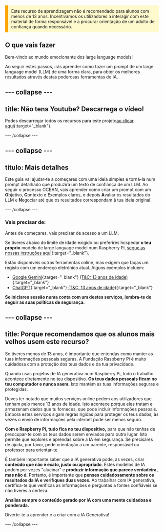 <p style='border-left: solid; border-width:10px; border-color: #FFA500; background-color: #FFFACD; padding: 10px;'>
Este recurso de aprendizagem não é recomendado para alunos com menos de 13 anos. Incentivamos os utilizadores a interagir com este material de forma responsável e a procurar orientação de um adulto de confiança quando necessário.
</p>

## O que vais fazer

Bem-vindo ao mundo emocionante dos large language models!

Ao seguir estes passos, irás aprender como fazer um prompt de um large language model (LLM) de uma forma clara, para obter os melhores resultados através destas poderosas ferramentas de IA.

## --- collapse ---

## title: Não tens Youtube? Descarrega o vídeo!

Podes descarregar todos os recursos para este projeto[ao clicar aqui](https://rpf.io/p/en/ai-LLM-prompt-go){:target="_blank"}.

\--- /collapse ---

## --- collapse ---

## título: Mais detalhes

Este guia vai ajudar-te a começares com uma ideia simples e torná-la num prompt detalhado que produzirá um texto de confiança de um LLM. Ao seguir o processo OCEAN, vais aprender como criar um prompt com um **O**bjetivo, **C**ontexto e **E**xemplos claros, e depois **A**valiar os resultados do LLM e **N**egociar até que os resultados correspondam à tua ideia original.

\--- /collapse ---

### Vais precisar de:

Antes de começares, vais precisar de acesso a um LLM.

Se tiveres abaixo do limite de idade exigido ou preferires hospedar **o teu próprio** modelo de large language model num Raspberry Pi, [segue as nossas instruções aqui](https://projects.raspberrypi.org/en/projects/llm-rpi){:target="_blank"}.

Estão disponíveis outras ferramentas online, mas exigem que faças um registo com um endereço eletrónico atual. Alguns exemplos incluem:

- [Google Gemini](https://gemini.google.com/){:target="_blank"} [(T&C: 13 anos de idade)](https://support.google.com/gemini/answer/13278668?hl=en-GB#zippy=%2Ccant-access-this-service:~:text=mobile%20app.-,What%20you%20need,-To%20use%20the){:target="_blank"}
- [ChatGPT](https://www.chat.openai.org){:target="_blank"} [(T&C: 13 anos de idade)](https://help.openai.com/en/articles/8313401-is-chatgpt-safe-for-all-ages){:target="_blank"}

**Se iniciares sessão numa conta com um destes serviços, lembra-te de seguir as suas políticas de segurança.**

## --- collapse ---

## title: Porque recomendamos que os alunos mais velhos usem este recurso?

Se tiveres menos de 13 anos, é importante que entendas como manter as tuas informações pessoais seguras. A Fundação Raspberry Pi é muito cuidadosa com a proteção dos teus dados e da tua privacidade.

Quando usas projetos de IA generativa num Raspberry Pi, todo o trabalho acontece diretamente no teu dispositivo. **Os teus dados pessoais ficam no teu computador e nunca saem.** Isto mantém as tuas informações seguras e protegidas.

Deves ter notado que muitos serviços online pedem aos utilizadores que tenham pelo menos 13 anos de idade. Isto acontece porque eles tratam e armazenam dados que tu forneces, que pode incluir informações pessoais. Embora estes serviços sigam regras rígidas para proteger os teus dados, às vezes o envio de informações pela internet pode ser menos seguro.

**Com o Raspberry Pi, tudo fica no teu dispositivo,** para que não tenhas de preocupar-te com os teus dados serem enviados para outro lugar. Isto permite que explores e aprendas sobre a IA em segurança. Se precisares de ajuda, por favor, pede orientação a um parente, responsável ou professor para orientar-te.

É também importante saber que a IA generativa pode, às vezes, criar **conteúdo que não é exato, justo ou apropriado**. Estes modelos de IA podem por vezes "alucinar" e **produzir informação que parece verdadeira, mas não é.** Portanto, é importante que **penses cuidadosamente sobre os resultados da IA e verifiques duas vezes**. Ao trabalhar com IA generativa, certifica-te que verificas as informações e perguntas a fontes confiáveis se não tiveres a certeza.

**Analisa sempre o conteúdo gerado por IA com uma mente cuidadosa e ponderada.**

Diverte-te a aprender e a criar com a IA Generativa!

\--- /collapse ---

